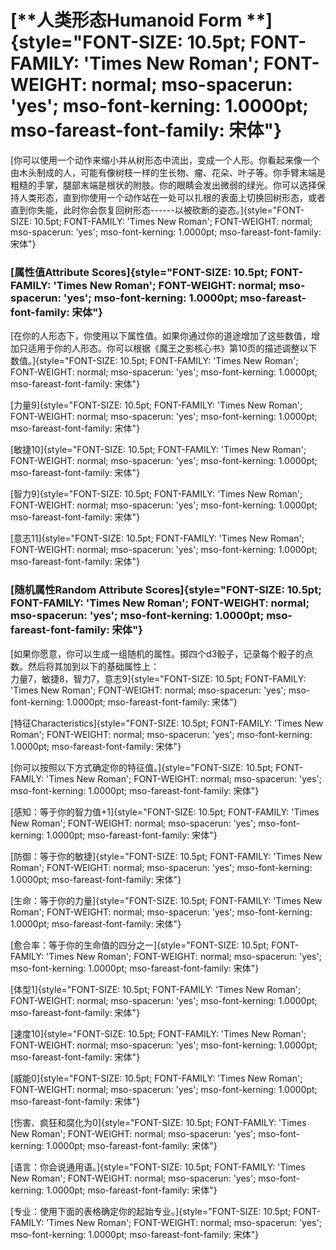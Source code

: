 # [**人类形态Humanoid Form **]{style="FONT-SIZE: 10.5pt; FONT-FAMILY: 'Times New Roman'; FONT-WEIGHT: normal; mso-spacerun: 'yes'; mso-font-kerning: 1.0000pt; mso-fareast-font-family: 宋体"}

[你可以使用一个动作来缩小并从树形态中流出，变成一个人形。你看起来像一个由木头制成的人，可能有像树枝一样的生长物、瘤、花朵、叶子等。你手臂末端是粗糙的手掌，腿部末端是根状的附肢。你的眼睛会发出微弱的绿光。你可以选择保持人类形态，直到你使用一个动作站在一处可以扎根的表面上切换回树形态，或者直到你失能，此时你会恢复回树形态------以被砍断的姿态。]{style="FONT-SIZE: 10.5pt; FONT-FAMILY: 'Times New Roman'; FONT-WEIGHT: normal; mso-spacerun: 'yes'; mso-font-kerning: 1.0000pt; mso-fareast-font-family: 宋体"}

### [**属性值Attribute Scores**]{style="FONT-SIZE: 10.5pt; FONT-FAMILY: 'Times New Roman'; FONT-WEIGHT: normal; mso-spacerun: 'yes'; mso-font-kerning: 1.0000pt; mso-fareast-font-family: 宋体"}

[在你的人形态下，你使用以下属性值。如果你通过你的道途增加了这些数值，增加只适用于你的人形态。你可以根据《魔王之影核心书》第10页的描述调整以下数值。]{style="FONT-SIZE: 10.5pt; FONT-FAMILY: 'Times New Roman'; FONT-WEIGHT: normal; mso-spacerun: 'yes'; mso-font-kerning: 1.0000pt; mso-fareast-font-family: 宋体"}

[力量9]{style="FONT-SIZE: 10.5pt; FONT-FAMILY: 'Times New Roman'; FONT-WEIGHT: normal; mso-spacerun: 'yes'; mso-font-kerning: 1.0000pt; mso-fareast-font-family: 宋体"}

[敏捷10]{style="FONT-SIZE: 10.5pt; FONT-FAMILY: 'Times New Roman'; FONT-WEIGHT: normal; mso-spacerun: 'yes'; mso-font-kerning: 1.0000pt; mso-fareast-font-family: 宋体"}

[智力9]{style="FONT-SIZE: 10.5pt; FONT-FAMILY: 'Times New Roman'; FONT-WEIGHT: normal; mso-spacerun: 'yes'; mso-font-kerning: 1.0000pt; mso-fareast-font-family: 宋体"}

[意志11]{style="FONT-SIZE: 10.5pt; FONT-FAMILY: 'Times New Roman'; FONT-WEIGHT: normal; mso-spacerun: 'yes'; mso-font-kerning: 1.0000pt; mso-fareast-font-family: 宋体"}

### [**随机属性Random Attribute Scores**]{style="FONT-SIZE: 10.5pt; FONT-FAMILY: 'Times New Roman'; FONT-WEIGHT: normal; mso-spacerun: 'yes'; mso-font-kerning: 1.0000pt; mso-fareast-font-family: 宋体"}

[如果你愿意，你可以生成一组随机的属性。掷四个d3骰子，记录每个骰子的点数。然后将其加到以下的基础属性上：\
力量7，敏捷8，智力7，意志9]{style="FONT-SIZE: 10.5pt; FONT-FAMILY: 'Times New Roman'; FONT-WEIGHT: normal; mso-spacerun: 'yes'; mso-font-kerning: 1.0000pt; mso-fareast-font-family: 宋体"}

[特征Characteristics]{style="FONT-SIZE: 10.5pt; FONT-FAMILY: 'Times New Roman'; FONT-WEIGHT: normal; mso-spacerun: 'yes'; mso-font-kerning: 1.0000pt; mso-fareast-font-family: 宋体"}

[你可以按照以下方式确定你的特征值。]{style="FONT-SIZE: 10.5pt; FONT-FAMILY: 'Times New Roman'; FONT-WEIGHT: normal; mso-spacerun: 'yes'; mso-font-kerning: 1.0000pt; mso-fareast-font-family: 宋体"}

[感知：等于你的智力值+1]{style="FONT-SIZE: 10.5pt; FONT-FAMILY: 'Times New Roman'; FONT-WEIGHT: normal; mso-spacerun: 'yes'; mso-font-kerning: 1.0000pt; mso-fareast-font-family: 宋体"}

[防御：等于你的敏捷]{style="FONT-SIZE: 10.5pt; FONT-FAMILY: 'Times New Roman'; FONT-WEIGHT: normal; mso-spacerun: 'yes'; mso-font-kerning: 1.0000pt; mso-fareast-font-family: 宋体"}

[生命：等于你的力量]{style="FONT-SIZE: 10.5pt; FONT-FAMILY: 'Times New Roman'; FONT-WEIGHT: normal; mso-spacerun: 'yes'; mso-font-kerning: 1.0000pt; mso-fareast-font-family: 宋体"}

[愈合率：等于你的生命值的四分之一]{style="FONT-SIZE: 10.5pt; FONT-FAMILY: 'Times New Roman'; FONT-WEIGHT: normal; mso-spacerun: 'yes'; mso-font-kerning: 1.0000pt; mso-fareast-font-family: 宋体"}

[体型1]{style="FONT-SIZE: 10.5pt; FONT-FAMILY: 'Times New Roman'; FONT-WEIGHT: normal; mso-spacerun: 'yes'; mso-font-kerning: 1.0000pt; mso-fareast-font-family: 宋体"}

[速度10]{style="FONT-SIZE: 10.5pt; FONT-FAMILY: 'Times New Roman'; FONT-WEIGHT: normal; mso-spacerun: 'yes'; mso-font-kerning: 1.0000pt; mso-fareast-font-family: 宋体"}

[威能0]{style="FONT-SIZE: 10.5pt; FONT-FAMILY: 'Times New Roman'; FONT-WEIGHT: normal; mso-spacerun: 'yes'; mso-font-kerning: 1.0000pt; mso-fareast-font-family: 宋体"}

[伤害、疯狂和腐化为0]{style="FONT-SIZE: 10.5pt; FONT-FAMILY: 'Times New Roman'; FONT-WEIGHT: normal; mso-spacerun: 'yes'; mso-font-kerning: 1.0000pt; mso-fareast-font-family: 宋体"}

[语言：你会说通用语。]{style="FONT-SIZE: 10.5pt; FONT-FAMILY: 'Times New Roman'; FONT-WEIGHT: normal; mso-spacerun: 'yes'; mso-font-kerning: 1.0000pt; mso-fareast-font-family: 宋体"}

[专业：使用下面的表格确定你的起始专业。]{style="FONT-SIZE: 10.5pt; FONT-FAMILY: 'Times New Roman'; FONT-WEIGHT: normal; mso-spacerun: 'yes'; mso-font-kerning: 1.0000pt; mso-fareast-font-family: 宋体"}
